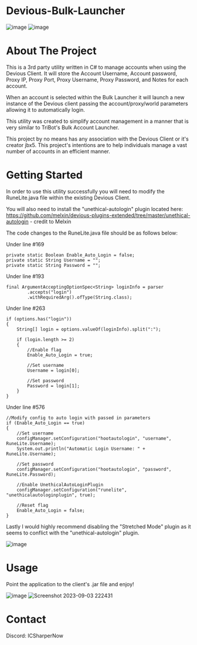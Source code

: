# Devious-Bulk-Launcher
![image](https://github.com/ICSharperNow/Devious-Bulk-Launcher/assets/58089967/11d3d3c0-5bc6-46ea-9ce9-b7c31a77e983)
![image](https://github.com/ICSharperNow/Devious-Bulk-Launcher/assets/58089967/a27ee0dc-1cbb-4f84-9c22-c874c474adc6)


# About The Project

This is a 3rd party utility written in C# to manage accounts when using the Devious Client.
It will store the Account Username, Account password, Proxy IP, Proxy Port, Proxy Username, Proxy Password, and Notes for each account.

When an account is selected within the Bulk Launcher it will launch a new instance of the Devious client passing the account/proxy/world parameters allowing it to automatically login.

This utility was created to simplify account management in a manner that is very similar to TriBot's Bulk Account Launcher.

This project by no means has any association with the Devious Client or it's creator jbx5. This project's intentions are to help individuals manage a vast number of accounts in an efficient manner.

# Getting Started

In order to use this utility successfully you will need to modify the RuneLite.java file within the existing Devious Client.

You will also need to install the "unethical-autologin" plugin located here: https://github.com/melxin/devious-plugins-extended/tree/master/unethical-autologin - credit to Melxin

The code changes to the RuneLite.java file should be as follows below:

Under line #169
```
private static Boolean Enable_Auto_Login = false;
private static String Username = "";
private static String Password = "";
```



Under line #193
```
final ArgumentAcceptingOptionSpec<String> loginInfo = parser
		.accepts("login")
		.withRequiredArg().ofType(String.class);
```



Under line #263
```
if (options.has("login"))
{
  	String[] login = options.valueOf(loginInfo).split(":");

	if (login.length >= 2)
	{
		//Enable flag
		Enable_Auto_Login = true;
		
		//Set username
		Username = login[0];

		//Set password
		Password = login[1];
  	}
}
```



Under line #576
```
//Modify config to auto login with passed in parameters
if (Enable_Auto_Login == true)
{
	//Set username
	configManager.setConfiguration("hootautologin", "username", RuneLite.Username);
	System.out.println("Automatic Login Username: " + RuneLite.Username);

	//Set password
	configManager.setConfiguration("hootautologin", "password", RuneLite.Password);

	//Enable UnethicalAutoLoginPlugin
	configManager.setConfiguration("runelite", "unethicalautologinplugin", true);

	//Reset flag
	Enable_Auto_Login = false;
}
```

Lastly I would highly recommend disabling the "Stretched Mode" plugin as it seems to conflict with the "unethical-autologin" plugin.

![image](https://github.com/ICSharperNow/Devious-Bulk-Launcher/assets/58089967/1d60f381-f894-4046-923b-496a71862a48)


# Usage
Point the application to the client's .jar file and enjoy!

![image](https://github.com/ICSharperNow/Devious-Bulk-Launcher/assets/58089967/8fc724c0-ad17-4960-938d-2e135e0b9ab5)
![Screenshot 2023-09-03 222431](https://github.com/ICSharperNow/Devious-Bulk-Launcher/assets/58089967/1b056b5d-2372-413f-a19f-ba77949b851c)


# Contact

Discord: ICSharperNow

